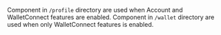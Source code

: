 Component in `/profile` directory are used when Account and WalletConnect features are enabled.
Component in `/wallet` directory are used when only WalletConnect features is enabled.
